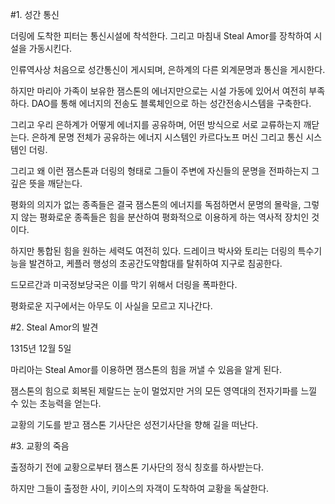 #1. 성간 통신

더링에 도착한 피터는 통신시설에 착석한다.
그리고 마침내 Steal Amor를 장착하여 시설을 가동시킨다.

인류역사상 처음으로 성간통신이 게시되며, 은하계의 다른 외계문명과 통신을 게시한다.

하지만 마리아 가족이 보유한 잼스톤의 에너지만으로는 시설 가동에 있어서 여전히 부족하다.
DAO를 통해 에너지의 전송도 블록체인으로 하는 성간전송시스템을 구축한다.

그리고 우리 은하계가 어떻게 에너지를 공유하며, 어떤 방식으로 서로 교류하는지 깨닫는다.
은하계 문명 전체가 공유하는 에너지 시스템인 카르다노프 머신
그리고 통신 시스템인 더링.

그리고 왜 이런 잼스톤과 더링의 형태로 그들이 주변에 자신들의 문명을 전파하는지 그 깊은 뜻을 깨닫는다.

평화의 의지가 없는 종족들은 결국 잼스톤의 에너지를 독점하면서 문명의 몰락을, 그렇지 않는 평화로운 종족들은 힘을 분산하여 평화적으로 이용하게 하는 역사적 장치인 것이다.

하지만 통합된 힘을 원하는 세력도 여전히 있다.
드레이크 박사와 토리는 더링의 특수기능을 발견하고, 케플러 행성의 초공간도약함대를 탈취하여 지구로 침공한다.

드모르간과 미국정보당국은 이를 막기 위해서 더링을 폭파한다.

평화로운 지구에서는 아무도 이 사실을 모르고 지나간다.

#2. Steal Amor의 발견

1315년 12월 5일

마리아는 Steal Amor를 이용하면 잼스톤의 힘을 꺼낼 수 있음을 알게 된다.

잼스톤의 힘으로 회복된 제랄드는 눈이 멀었지만 거의 모든 영역대의 전자기파를 느낄 수 있는 초능력을 얻는다.

교황의 기도를 받고 잼스톤 기사단은 성전기사단을 향해 길을 떠난다.

#3. 교황의 죽음

출정하기 전에 교황으로부터 잼스톤 기사단의 정식 칭호를 하사받는다.

하지만 그들이 출정한 사이, 키이스의 자객이 도착하여 교황을 독살한다.
